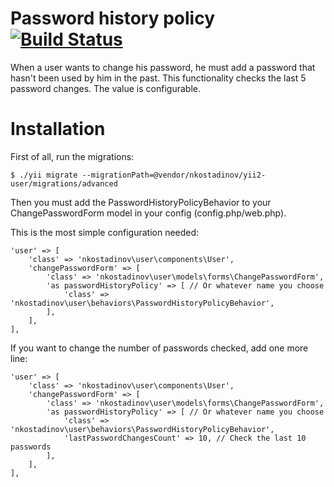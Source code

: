 # Password history policy [![Build Status](https://travis-ci.org/nkostadinov/yii2-user.svg?branch=master)](https://travis-ci.org/nkostadinov/yii2-user) 

When a user wants to change his password, he must add a password that hasn't been used by him in the past.
This functionality checks the last 5 password changes. The value is configurable.

# Installation

First of all, run the migrations:

```
$ ./yii migrate --migrationPath=@vendor/nkostadinov/yii2-user/migrations/advanced
```

Then you must add the PasswordHistoryPolicyBehavior to your ChangePasswordForm model in your config (config.php/web.php).

This is the most simple configuration needed:

```
'user' => [
    'class' => 'nkostadinov\user\components\User',
    'changePasswordForm' => [
        'class' => 'nkostadinov\user\models\forms\ChangePasswordForm',
        'as passwordHistoryPolicy' => [ // Or whatever name you choose
            'class' => 'nkostadinov\user\behaviors\PasswordHistoryPolicyBehavior',
        ],
    ],
],
```

If you want to change the number of passwords checked, add one more line:

```
'user' => [
    'class' => 'nkostadinov\user\components\User',
    'changePasswordForm' => [
        'class' => 'nkostadinov\user\models\forms\ChangePasswordForm',
        'as passwordHistoryPolicy' => [ // Or whatever name you choose
            'class' => 'nkostadinov\user\behaviors\PasswordHistoryPolicyBehavior',
            'lastPasswordChangesCount' => 10, // Check the last 10 passwords
        ],
    ],
],
```
